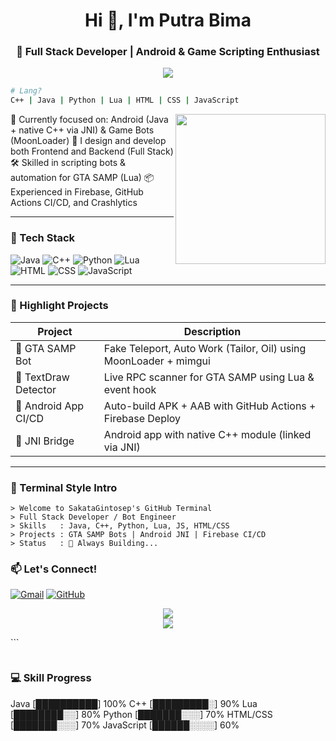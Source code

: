 


<h1 align="center">Hi 👋, I'm Putra Bima</h1>
<h3 align="center">🚀 Full Stack Developer | Android & Game Scripting Enthusiast</h3>

<p align="center">
  <img src="https://readme-typing-svg.herokuapp.com/?lines=Full+Stack+Developer;Android+%2F+Game+Bot+Coder;Always+Building...&center=true&width=500&height=45" />
</p>

```bash
# Lang?
C++ | Java | Python | Lua | HTML | CSS | JavaScript

````
<img align="right" src="https://media.giphy.com/media/qgQUggAC3Pfv687qPC/giphy.gif" width="240" />

🧠 Currently focused on: Android (Java + native C++ via JNI) & Game Bots (MoonLoader)
🎨 I design and develop both Frontend and Backend (Full Stack)
🛠 Skilled in scripting bots & automation for GTA SAMP (Lua)
📦 Experienced in Firebase, GitHub Actions CI/CD, and Crashlytics

---

### 🧰 Tech Stack

![Java](https://img.shields.io/badge/-Java-000?\&logo=Java\&logoColor=red)
![C++](https://img.shields.io/badge/-C++-00599C?\&logo=c%2b%2b\&logoColor=white)
![Python](https://img.shields.io/badge/-Python-000?\&logo=python)
![Lua](https://img.shields.io/badge/-Lua-2C2D72?\&logo=lua\&logoColor=white)
![HTML](https://img.shields.io/badge/-HTML5-E34F26?\&logo=html5\&logoColor=white)
![CSS](https://img.shields.io/badge/-CSS3-1572B6?\&logo=css3)
![JavaScript](https://img.shields.io/badge/-JavaScript-F7DF1E?\&logo=javascript\&logoColor=000)

---

### 💼 Highlight Projects

| Project              | Description                                                      |
| -------------------- | ---------------------------------------------------------------- |
| 🧵 GTA SAMP Bot      | Fake Teleport, Auto Work (Tailor, Oil) using MoonLoader + mimgui |
| 🧠 TextDraw Detector | Live RPC scanner for GTA SAMP using Lua & event hook             |
| 📱 Android App CI/CD | Auto-build APK + AAB with GitHub Actions + Firebase Deploy       |
| 🧪 JNI Bridge        | Android app with native C++ module (linked via JNI)              |

---

### 🧙 Terminal Style Intro

```
> Welcome to SakataGintosep's GitHub Terminal
> Full Stack Developer / Bot Engineer
> Skills   : Java, C++, Python, Lua, JS, HTML/CSS
> Projects : GTA SAMP Bots | Android JNI | Firebase CI/CD
> Status   : 🚀 Always Building...
```

### 📫 Let's Connect!

[![Gmail](https://img.shields.io/badge/-nacandranana@gmail.com-D14836?style=flat\&logo=Gmail\&logoColor=white)](mailto:nacandranana@gmail.com)
[![GitHub](https://img.shields.io/badge/-GitHub-181717?style=flat\&logo=github\&logoColor=white)](https://github.com/SakataGintosep)

<p align="center">
  <img src="https://github-readme-stats.vercel.app/api?username=SakataGintosep&show_icons=true&theme=radical&count_private=true" />
  <br>
  <img src="https://github-readme-streak-stats.herokuapp.com?user=SakataGintosep&theme=radical" />
</p>
```

```
```

### 💻 Skill Progress



Java        \[██████████] 100%
C++         \[█████████░] 90%
Lua         \[████████░░] 80%
Python      \[███████░░░] 70%
HTML/CSS    \[███████░░░] 70%
JavaScript  \[██████░░░░] 60%

```
```

